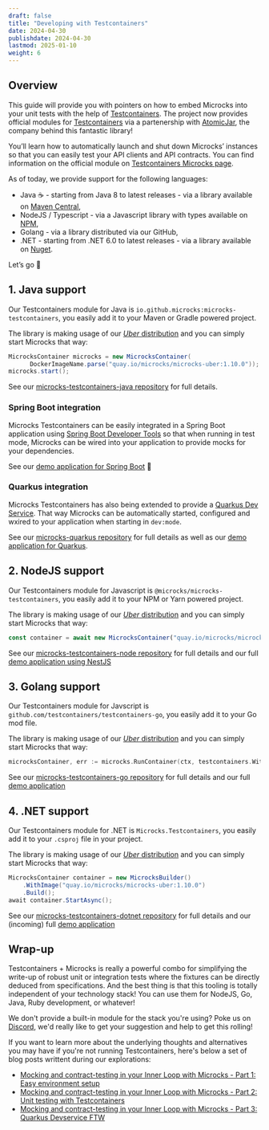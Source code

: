```yaml
---
draft: false
title: "Developing with Testcontainers"
date: 2024-04-30
publishdate: 2024-04-30
lastmod: 2025-01-10
weight: 6
---
```


## Overview

This guide will provide you with pointers on how to embed Microcks into your unit tests with the help of [Testcontainers](https://testcontainers.com). The project now provides official modules for [Testcontainers](https://testcontainers.com) via a partenership with [AtomicJar](https://atomicjar.com/), the company behind this fantastic library! 

You’ll learn how to automatically launch and shut down Microcks’ instances so that you can easily test your API clients and API contracts. You can find information on the official module on [Testcontainers Microcks page](https://testcontainers.com/modules/microcks/).

As of today, we provide support for the following languages:
* Java ☕️ - starting from Java 8 to latest releases - via a library available on [Maven Central](https://mvnrepository.com/repos/central),
* NodeJS / Typescript - via a Javascript library with types available on [NPM](https://www.npmjs.com),
* Golang - via a library distributed via our GitHub,
* .NET -  starting from .NET 6.0 to latest releases - via a library available on [Nuget](https://www.nuget.org/packages/Microcks.Testcontainers).

Let’s go 🧊

## 1. Java support

Our Testcontainers module for Java is `io.github.microcks:microcks-testcontainers`, you easily add it to your Maven or Gradle powered project.

The library is making usage of our [*Uber* distribution](/documentation/explanations/deployment-options/#regular-vs-uber-distribution) and you can simply start Microcks that way:

```java
MicrocksContainer microcks = new MicrocksContainer(
      DockerImageName.parse("quay.io/microcks/microcks-uber:1.10.0"));
microcks.start();
```

See our [microcks-testcontainers-java repository](https://github.com/microcks/microcks-testcontainers-java) for full details.

### Spring Boot integration

Microcks Testcontainers can be easily integrated in a Spring Boot application using [Spring Boot Developer Tools](https://docs.spring.io/spring-boot/reference/using/devtools.html) so that when running in test mode, Microcks can be wired into your application to provide mocks for your dependencies.

See our [demo application for Spring Boot](https://github.com/microcks/api-lifecycle/blob/master/shift-left-demo/spring-boot-order-service/README.md) 🍃 

### Quarkus integration

Microcks Testcontainers has also being extended to provide a [Quarkus Dev Service](https://quarkus.io/guides/dev-services). That way Microcks can be automatically started, configured and wxired to your application when starting in `dev:mode`.

See our [microcks-quarkus repository](https://github.com/microcks/microcks-quarkus) for full details as well as our [demo application for Quarkus](https://github.com/microcks/api-lifecycle/blob/master/shift-left-demo/quarkus-order-service/README.md).


## 2. NodeJS support

Our Testcontainers module for Javascript is `@microcks/microcks-testcontainers`, you easily add it to your NPM or Yarn powered project.

The library is making usage of our [*Uber* distribution](/documentation/explanations/deployment-options/#regular-vs-uber-distribution) and you can simply start Microcks that way:

```javascript
const container = await new MicrocksContainer("quay.io/microcks/microcks-uber:1.10.0").start();
```

See our [microcks-testcontainers-node repository](https://github.com/microcks/microcks-testcontainers-node) for full details and our full [demo application using NestJS](https://github.com/microcks/microcks-testcontainers-node-nest-demo)


## 3. Golang support

Our Testcontainers module for Javscript is `github.com/testcontainers/testcontainers-go`, you easily add it to your Go mod file.

The library is making usage of our [*Uber* distribution](/documentation/explanations/deployment-options/#regular-vs-uber-distribution) and you can simply start Microcks that way:

```go
microcksContainer, err := microcks.RunContainer(ctx, testcontainers.WithImage("quay.io/microcks/microcks-uber:1.10.0"))
```

See our [microcks-testcontainers-go repository](https://github.com/microcks/microcks-testcontainers-go) for full details and our full [demo application](https://github.com/microcks/microcks-testcontainers-go-demo)


## 4. .NET support

Our Testcontainers module for .NET is `Microcks.Testcontainers`, you easily add it to your `.csproj` file in your project.

The library is making usage of our [*Uber* distribution](/documentation/explanations/deployment-options/#regular-vs-uber-distribution) and you can simply start Microcks that way:

```csharp
MicrocksContainer container = new MicrocksBuilder()
	.WithImage("quay.io/microcks/microcks-uber:1.10.0")
	.Build();
await container.StartAsync();
```

See our [microcks-testcontainers-dotnet repository](https://github.com/microcks/microcks-testcontainers-dotnet) for full details and our (incoming) full [demo application](https://github.com/microcks/microcks-testcontainers-dotnet-demo)


## Wrap-up

Testcontainers + Microcks is really a powerful combo for simplifying the write-up of robust unit or integration tests where the fixtures can be directly deduced from specifications. And the best thing is that this tooling is totally independent of your technology stack! You can use them for NodeJS, Go, Java, Ruby development, or whatever!

We don't provide a built-in module for the stack you're using? Poke us on [Discord](/discord-invite/), we'd really like to get your suggestion and help to get this rolling!

If you want to learn more about the underlying thoughts and alternatives you may have if you're not running Testcontainers, here's below a set of blog posts writtent during our explorations:
* [Mocking and contract-testing in your Inner Loop with Microcks - Part 1: Easy environment setup](https://medium.com/@lbroudoux/mocking-and-contract-testing-in-your-inner-loop-with-microcks-part-1-easy-environment-setup-dcd0f4355231)
* [Mocking and contract-testing in your Inner Loop with Microcks - Part 2: Unit testing with Testcontainers](https://medium.com/@lbroudoux/mocking-and-contract-testing-in-your-inner-loop-with-microcks-part-2-unit-testing-with-860a86cb4b4c)
* [Mocking and contract-testing in your Inner Loop with Microcks - Part 3: Quarkus Devservice FTW](https://medium.com/@lbroudoux/mocking-and-contract-testing-in-your-inner-loop-with-microcks-part-3-quarkus-devservice-ftw-a14b807737be)
